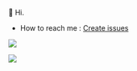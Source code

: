 👋 Hi.

- How to reach me : [Create issues](https://github.com/liCells/liCells.github.io/issues/new)

[![](https://readme-stats-licells.vercel.app/api/top-langs?username=liCells&show_icons=true&layout=compact&langs_count=6&hide=HTML,CSS,VUE)](https://github.com/liCells)

[![](https://readme-stats-licells.vercel.app/api?username=liCells&count_private=true&show_icons=true)](https://github.com/liCells)

